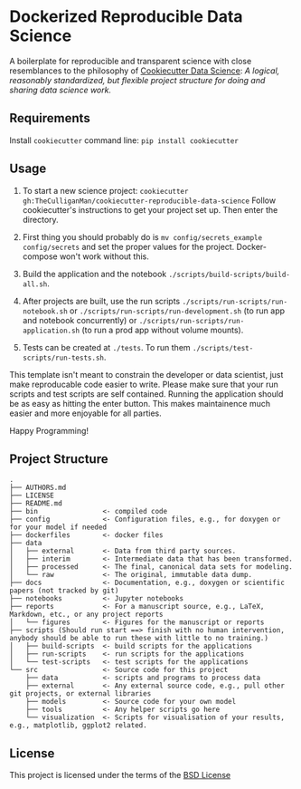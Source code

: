 Dockerized Reproducible Data Science
====================================

A boilerplate for reproducible and transparent science with close resemblances to the philosophy of [Cookiecutter Data Science](https://github.com/drivendata/cookiecutter-data-science): *A logical, reasonably standardized, but flexible project structure for doing and sharing data science work.*

Requirements
------------
Install `cookiecutter` command line: `pip install cookiecutter`    

Usage
-----
1. To start a new science project: `cookiecutter gh:TheCulliganMan/cookiecutter-reproducible-data-science`  Follow cookiecutter's instructions to get your project set up. Then enter the directory.

2. First thing you should probably do is `mv config/secrets_example config/secrets` and set the proper values for the project.  Docker-compose won't work without this.

3. Build the application and the notebook `./scripts/build-scripts/build-all.sh`.

4. After projects are built, use the run scripts `./scripts/run-scripts/run-notebook.sh` or `./scripts/run-scripts/run-development.sh` (to run app and notebook concurrently) or `./scripts/run-scripts/run-application.sh` (to run a prod app without volume mounts).

5. Tests can be created at `./tests`. To run them `./scripts/test-scripts/run-tests.sh`.

This template isn't meant to constrain the developer or data scientist, just make reproducable code easier to write.  Please make sure that your run scripts and test scripts are self contained.  Running the application should be as easy as hitting the enter button.  This makes maintainence much easier and more enjoyable for all parties.

Happy Programming!

Project Structure
-----------------

```
.
├── AUTHORS.md
├── LICENSE
├── README.md
├── bin                <- compiled code
├── config             <- Configuration files, e.g., for doxygen or for your model if needed
├── dockerfiles        <- docker files
├── data
│   ├── external       <- Data from third party sources.
│   ├── interim        <- Intermediate data that has been transformed.
│   ├── processed      <- The final, canonical data sets for modeling.
│   └── raw            <- The original, immutable data dump.
├── docs               <- Documentation, e.g., doxygen or scientific papers (not tracked by git)
├── notebooks          <- Jupyter notebooks
├── reports            <- For a manuscript source, e.g., LaTeX, Markdown, etc., or any project reports
│   └── figures        <- Figures for the manuscript or reports
├── scripts (Should run start ==> finish with no human intervention, anybody should be able to run these with little to no training.)
│   ├── build-scripts  <- build scripts for the applications
│   ├── run-scripts    <- run scripts for the applications 
│   └── test-scripts   <- test scripts for the applications
└── src                <- Source code for this project
    ├── data           <- scripts and programs to process data
    ├── external       <- Any external source code, e.g., pull other git projects, or external libraries
    ├── models         <- Source code for your own model
    ├── tools          <- Any helper scripts go here
    └── visualization  <- Scripts for visualisation of your results, e.g., matplotlib, ggplot2 related.
```

License
-------
This project is licensed under the terms of the [BSD License](/LICENSE)
